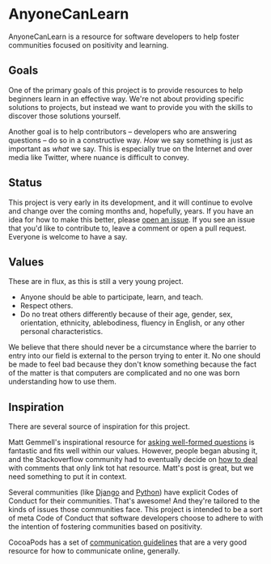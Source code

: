 AnyoneCanLearn
==============

AnyoneCanLearn is a resource for software developers to help foster communities
focused on positivity and learning. 

Goals
----------------

One of the primary goals of this project is to provide resources to help 
beginners learn in an effective way. We're not about providing specific 
solutions to projects, but instead we want to provide you with the skills to 
discover those solutions yourself. 

Another goal is to help contributors – developers who are answering questions –
do so in a constructive way. *How* we say something is just as important as 
*what* we say. This is especially true on the Internet and over media like 
Twitter, where nuance is difficult to convey. 

Status
----------------

This project is very early in its development, and it will continue to evolve 
and change over the coming months and, hopefully, years. If you have an idea for
how to make this better, please [open an issue](https://github.com/AnyoneCanLearn/AnyoneCanLearn/issues/new).
If you see an issue that you'd like to contribute to, leave a comment or open a
pull request. Everyone is welcome to have a say. 

Values
----------------

These are in flux, as this is still a very young project. 

- Anyone should be able to participate, learn, and teach.
- Respect others.
- Do no treat others differently because of their age, gender, sex, orientation, 
  ethnicity, ablebodiness, fluency in English, or any other personal 
  characteristics.

We believe that there should never be a circumstance where the barrier to entry
into our field is external to the person trying to enter it. No one should be 
made to feel bad because they don't know something because the fact of the 
matter is that computers are complicated and no one was born understanding how
to use them. 

Inspiration
----------------

There are several source of inspiration for this project. 

Matt Gemmell's inspirational resource for [asking well-formed questions](http://whathaveyoutried.com/)
is fantastic and fits well within our values. However, people began abusing it,
and the Stackoverflow community had to eventually decide on [how to deal](http://meta.stackexchange.com/questions/122986/is-it-ok-to-leave-what-have-you-tried-comments)
with comments that only link tot hat resource. Matt's post is great, but we need
something to put it in context.

Several communities (like [Django](https://www.djangoproject.com/conduct/) and 
[Python](https://www.python.org/psf/codeofconduct/)) have explicit Codes of 
Conduct for their communities. That's awesome! And they're tailored to the kinds
of issues those communities face. This project is intended to be a sort of meta
Code of Conduct that software developers choose to adhere to with the intention 
of fostering communities based on positivity. 

CocoaPods has a set of [communication guidelines](https://github.com/CocoaPods/CocoaPods/wiki/Communication-&-Design-Rules)
that are a very good resource for how to communicate online, generally. 
